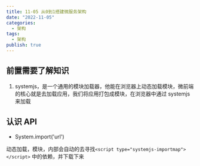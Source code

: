 ```yaml
---
title: 11-05 从0到1搭建微服务架构
date: "2022-11-05"
categories:
  - 架构
tags:
  - 架构
publish: true
---
```


## 前置需要了解知识

1. systemjs，是一个通用的模块加载器，他能在浏览器上动态加载模块，微前端的核心就是去加载应用，我们将应用打包成模块，在浏览器中通过 systemjs 来加载

## 认识 API

- System.import('url')

动态加载，模块，内部会自动的去寻找`<script type="systemjs-importmap"></script>` 中的依赖，并下载下来
